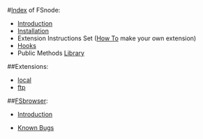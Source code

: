 #[Index](https://github.com/sentfanwyaerda/FSnode/blob/master/manual/Index.md) of FSnode:
- [Introduction](https://github.com/sentfanwyaerda/FSnode/blob/master/manual/Introduction.md)
- [Installation](https://github.com/sentfanwyaerda/FSnode/blob/master/manual/Installation.md)
- Extension Instructions Set ([How To](https://github.com/sentfanwyaerda/FSnode/blob/master/manual/HowTo.md) make your own extension)
- [Hooks](https://github.com/sentfanwyaerda/FSnode/blob/master/manual/Hooks.md)
- Public Methods [Library](https://github.com/sentfanwyaerda/FSnode/blob/master/manual/Library.md)

##Extensions:
- [local](https://github.com/sentfanwyaerda/FSnode/blob/master/manual/FSnode_local.md)
- [ftp](https://github.com/sentfanwyaerda/FSnode/blob/master/manual/FSnode_ftp.md)

##[FSbrowser](https://github.com/sentfanwyaerda/FSnode/blob/master/manual/FSbrowser.md):
- [Introduction](https://github.com/sentfanwyaerda/FSnode/blob/master/manual/FSbrowser.md)

   
- [Known Bugs](https://github.com/sentfanwyaerda/FSnode/blob/master/manual/Known_Bugs.md)